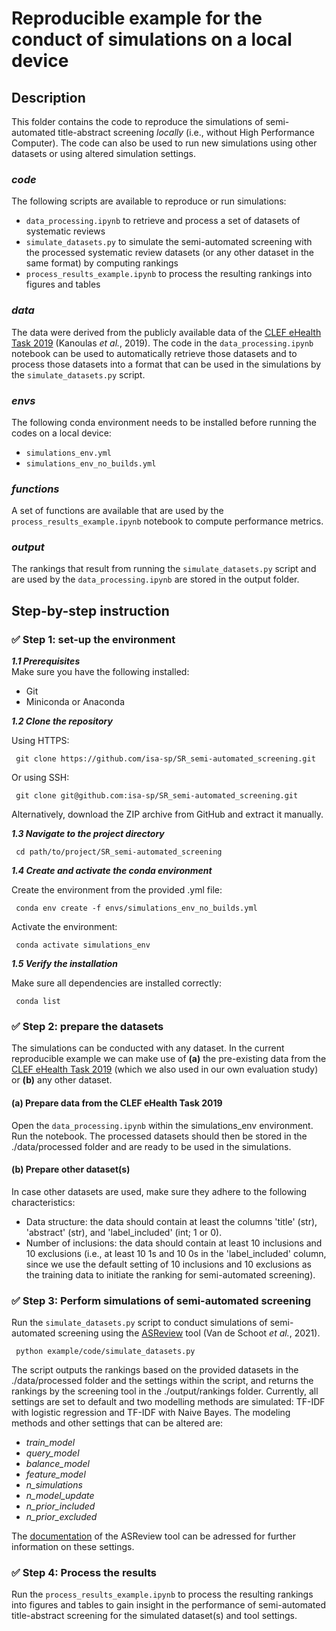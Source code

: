 # Reproducible example for the conduct of simulations on a local device

## Description
This folder contains the code to reproduce the simulations of semi-automated title-abstract screening *locally* (i.e., without High Performance Computer). 
The code can also be used to run new simulations using other datasets or using altered simulation settings.

### *code*
The following scripts are available to reproduce or run simulations:
- ```data_processing.ipynb``` to retrieve and process a set of datasets of systematic reviews
- ```simulate_datasets.py``` to simulate the semi-automated screening with the processed systematic review datasets (or any other dataset in the same format) by computing rankings
- ```process_results_example.ipynb``` to process the resulting rankings into figures and tables

### *data*
The data were derived from the publicly available data of the [CLEF eHealth Task 2019](https://github.com/CLEF-TAR/tar/tree/master/2019-TAR) (Kanoulas *et al.*, 2019).
The code in the ```data_processing.ipynb``` notebook can be used to automatically retrieve those datasets and to process those datasets into a format that can be used in the simulations by the ```simulate_datasets.py``` script.

### *envs* 
The following conda environment needs to be installed before running the codes on a local device:
- ```simulations_env.yml```
- ```simulations_env_no_builds.yml```

### *functions*
A set of functions are available that are used by the ```process_results_example.ipynb``` notebook to compute performance metrics.

### *output* 
The rankings that result from running the ```simulate_datasets.py``` script and are used by the ```data_processing.ipynb``` are stored in the output folder.

## Step-by-step instruction
### ✅ Step 1: set-up the environment
***1.1 Prerequisites***
<br> 
Make sure you have the following installed:
- Git
- Miniconda or Anaconda

***1.2 Clone the repository***

Using HTTPS:
<pre><code> git clone https://github.com/isa-sp/SR_semi-automated_screening.git </code></pre>

Or using SSH:

<pre><code> git clone git@github.com:isa-sp/SR_semi-automated_screening.git </code></pre>

Alternatively, download the ZIP archive from GitHub and extract it manually.

***1.3 Navigate to the project directory***

<pre><code> cd path/to/project/SR_semi-automated_screening </code></pre>

***1.4 Create and activate the conda environment***

Create the environment from the provided .yml file:

<pre><code> conda env create -f envs/simulations_env_no_builds.yml </code></pre>

Activate the environment:

<pre><code> conda activate simulations_env </code></pre>

***1.5 Verify the installation***

Make sure all dependencies are installed correctly:

<pre><code> conda list </code></pre>


### ✅ Step 2: prepare the datasets
The simulations can be conducted with any dataset. In the current reproducible example we can make use of **(a)** the pre-existing data from the [CLEF eHealth Task 2019](https://github.com/CLEF-TAR/tar/tree/master/2019-TAR) (which we also used in our own evaluation study) or **(b)** any other dataset. 
#### (a) Prepare data from the CLEF eHealth Task 2019
Open the ```data_processing.ipynb``` within the simulations_env environment. Run the notebook. The processed datasets should then be stored in the ./data/processed folder and are ready to be used in the simulations.
#### (b) Prepare other dataset(s)
In case other datasets are used, make sure they adhere to the following characteristics:
- Data structure: the data should contain at least the columns 'title' (str), 'abstract' (str), and 'label_included' (int; 1 or 0).
- Number of inclusions: the data should contain at least 10 inclusions and 10 exclusions (i.e., at least 10 1s and 10 0s in the 'label_included' column, since we use the default setting of 10 inclusions and 10 exclusions as the training data to initiate the ranking for semi-automated screening).

### ✅ Step 3: Perform simulations of semi-automated screening
Run the ```simulate_datasets.py``` script to conduct simulations of semi-automated screening using the [ASReview](https://github.com/asreview) tool (Van de Schoot *et al.*, 2021). 

<pre><code> python example/code/simulate_datasets.py </code></pre>

The script outputs the rankings based on the provided datasets in the ./data/processed folder and the settings within the script, and returns the rankings by the screening tool in the ./output/rankings folder. Currently, all settings are set to default and two modelling methods are simulated: TF-IDF with logistic regression and TF-IDF with Naive Bayes. The modeling methods and other settings that can be altered are:
- *train_model* 
- *query_model* 
- *balance_model* 
- *feature_model*
- *n_simulations*
- *n_model_update* 
- *n_prior_included*
- *n_prior_excluded*

The [documentation](https://asreview.readthedocs.io/en/stable/technical/reference/asreview.html) of the ASReview tool can be adressed for further information on these settings.

### ✅ Step 4: Process the results
Run the ```process_results_example.ipynb``` to process the resulting rankings into figures and tables to gain insight in the performance of semi-automated title-abstract screening for the simulated dataset(s) and tool settings.

  
